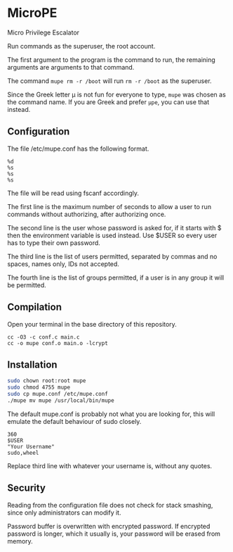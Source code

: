 # MicroPE
Micro Privilege Escalator

Run commands as the superuser, the root account.

The first argument to the program is the command to run, the remaining arguments are arguments to that command.

The command `mupe rm -r /boot` will run `rm -r /boot` as the superuser.

Since the Greek letter μ is not fun for everyone to type, `mupe` was chosen as the command name.
If you are Greek and prefer `μpe`, you can use that instead.
## Configuration
The file /etc/mupe.conf has the following format.
```
%d
%s
%s
%s
```
The file will be read using fscanf accordingly.

The first line is the maximum number of seconds to allow a user to run commands without authorizing, after authorizing once.

The second line is the user whose password is asked for, if it starts with $ then the environment variable is used instead.
Use $USER so every user has to type their own password.

The third line is the list of users permitted, separated by commas and no spaces, names only, IDs not accepted.

The fourth line is the list of groups permitted, if a user is in any group it will be permitted.
## Compilation
Open your terminal in the base directory of this repository.
```
cc -O3 -c conf.c main.c
cc -o mupe conf.o main.o -lcrypt
```
## Installation
```sh
sudo chown root:root mupe
sudo chmod 4755 mupe
sudo cp mupe.conf /etc/mupe.conf
./mupe mv mupe /usr/local/bin/mupe
```
The default mupe.conf is probably not what you are looking for, this will emulate the default behaviour of sudo closely.
```
360
$USER
"Your Username"
sudo,wheel
```
Replace third line with whatever your username is, without any quotes.
## Security
Reading from the configuration file does not check for stack smashing, since only administrators can modify it.

Password buffer is overwritten with encrypted password.
If encrypted password is longer, which it usually is, your password will be erased from memory.
